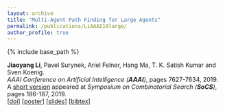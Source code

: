 ```yaml
---
layout: archive
title: "Multi-Agent Path Finding for Large Agents"
permalink: /publications/LiAAAI19large/
author_profile: true
---
```


{% include base_path %}

**Jiaoyang Li**, Pavel Surynek, Ariel Felner, Hang Ma, T. K. Satish Kumar and Sven Koenig.       
<i>AAAI Conference on Artificial Intelligence (**AAAI**)</i>, pages 7627-7634, 2019.      
 A [short version](https://aaai.org/ocs/index.php/SOCS/SOCS19/paper/view/18380 "Download pdf") appeared at <i>Symposium on Combinatorial Search (**SoCS**)</i>, pages 186-187, 2019.     
[[doi](https://aaai.org/ojs/index.php/AAAI/article/view/4756)]
[[poster](https://jiaoyang-li.github.io/files/posters/large-agent-poster.pdf "Download poster")]
[[slides](https://jiaoyang-li.github.io/files/slides/large-agent-slides.pdf "Download slides")]
[<a href="javascript:void(0)" onclick="(function(target, id) { if ($('#' + id).css('display') == 'block') { $('#' + id).hide('fast'); $(target).text('bibtex') } else { $('#' + id).show('fast'); $(target).text('bibtex▲') } })(this, 'bibtex-LiAAAI19large');">bibtex</a>]
<div id="bibtex-LiAAAI19large" style="display:none">
<pre>@inproceedings{LiAAAI19large,
  author    = {Jiaoyang Li and Pavel Surynek and Ariel Felner and Hang Ma and T. K. Satish Kumar and Sven Koenig},
  title     = {Multi-Agent Path Finding for Large Agents},
  booktitle = {Proceedings of the AAAI Conference on Artificial Intelligence (AAAI)},
  pages     = {7627--7634},
  year      = {2019}
}
</pre></div>     
